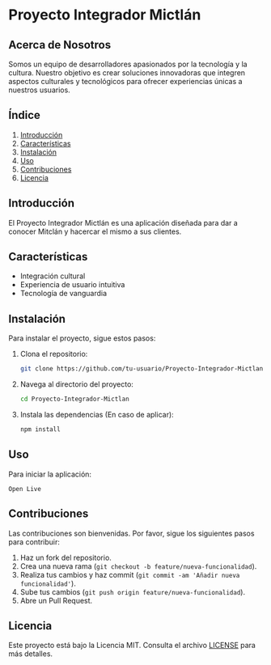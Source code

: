 # Proyecto Integrador Mictlán

## Acerca de Nosotros

Somos un equipo de desarrolladores apasionados por la tecnología y la cultura. Nuestro objetivo es crear soluciones innovadoras que integren aspectos culturales y tecnológicos para ofrecer experiencias únicas a nuestros usuarios.

## Índice

1. [Introducción](#introducción)
2. [Características](#características)
3. [Instalación](#instalación)
4. [Uso](#uso)
5. [Contribuciones](#contribuciones)
6. [Licencia](#licencia)

## Introducción

El Proyecto Integrador Mictlán es una aplicación diseñada para dar a conocer Mitclán y hacercar el mismo a sus clientes.

## Características

- Integración cultural
- Experiencia de usuario intuitiva
- Tecnología de vanguardia

## Instalación

Para instalar el proyecto, sigue estos pasos:

1. Clona el repositorio:
    ```bash
    git clone https://github.com/tu-usuario/Proyecto-Integrador-Mictlan.git
    ```
2. Navega al directorio del proyecto:
    ```bash
    cd Proyecto-Integrador-Mictlan
    ```
3. Instala las dependencias (En caso de aplicar):
    ```bash
    npm install
    ```

## Uso

Para iniciar la aplicación:
```vsCode
Open Live
```

## Contribuciones

Las contribuciones son bienvenidas. Por favor, sigue los siguientes pasos para contribuir:

1. Haz un fork del repositorio.
2. Crea una nueva rama (`git checkout -b feature/nueva-funcionalidad`).
3. Realiza tus cambios y haz commit (`git commit -am 'Añadir nueva funcionalidad'`).
4. Sube tus cambios (`git push origin feature/nueva-funcionalidad`).
5. Abre un Pull Request.

## Licencia

Este proyecto está bajo la Licencia MIT. Consulta el archivo [LICENSE](LICENSE) para más detalles.